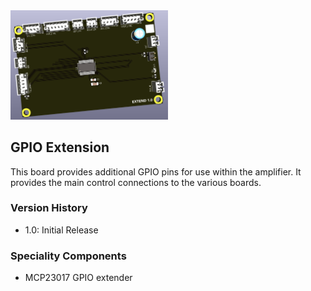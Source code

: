 <img src="screenshot.png" width="50%">

## GPIO Extension 

This board provides additional GPIO pins for use within the amplifier. It provides the main control connections to the various boards.

### Version History

- 1.0: Initial Release

### Speciality Components

* MCP23017 GPIO extender

